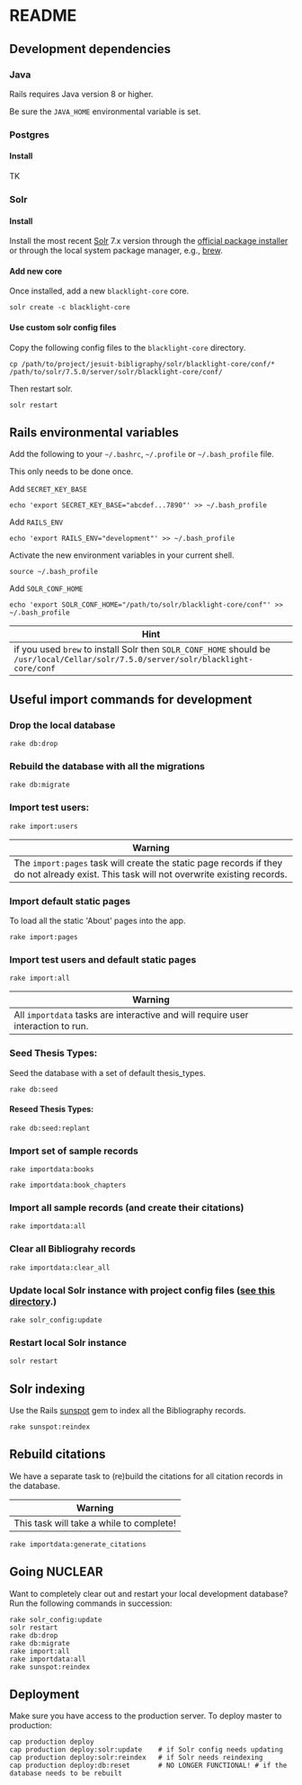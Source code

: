 # README

## Development dependencies

### Java 
Rails requires Java version 8 or higher.

Be sure the `JAVA_HOME` environmental variable is set.

### Postgres

#### Install

TK

### Solr

#### Install
Install the most recent [Solr](http://lucene.apache.org/solr/) 7.x version through the [official package installer](http://lucene.apache.org/solr/downloads.html) or through the local system package manager, e.g., [brew](https://formulae.brew.sh/formula/solr).

#### Add new core
Once installed, add a new `blacklight-core` core.

```solr create -c blacklight-core```

#### Use custom solr config files
Copy the following config files to the `blacklight-core` directory.

```cp /path/to/project/jesuit-bibligraphy/solr/blacklight-core/conf/* /path/to/solr/7.5.0/server/solr/blacklight-core/conf/```

Then restart solr.

```solr restart```

## Rails environmental variables
Add the following to your `~/.bashrc`, `~/.profile` or `~/.bash_profile` file.

This only needs to be done once.

Add `SECRET_KEY_BASE`

```echo 'export SECRET_KEY_BASE="abcdef...7890"' >> ~/.bash_profile```

Add `RAILS_ENV`

```echo 'export RAILS_ENV="development"' >> ~/.bash_profile```

Activate the new environment variables in your current shell.

```source ~/.bash_profile```

Add `SOLR_CONF_HOME`

```echo 'export SOLR_CONF_HOME="/path/to/solr/blacklight-core/conf"' >> ~/.bash_profile```

| **Hint** |
| -------- |
| if you used `brew` to install Solr then `SOLR_CONF_HOME` should be `/usr/local/Cellar/solr/7.5.0/server/solr/blacklight-core/conf` |

## Useful import commands for development

### Drop the local database
```rake db:drop```

### Rebuild the database with all the migrations
```rake db:migrate```

### Import test users:
```rake import:users```

| **Warning** |
| -------- |
| The `import:pages` task will create the static page records if they do not already exist. This task will not overwrite existing records. |

### Import default static pages
To load all the static 'About' pages into the app.

```rake import:pages```

### Import test users and default static pages
```rake import:all```

| **Warning** |
| -------- |
| All `importdata` tasks are interactive and will require user interaction to run. |

### Seed Thesis Types:
Seed the database with a set of default thesis_types.

```rake db:seed```

#### Reseed Thesis Types:
```rake db:seed:replant```

### Import set of sample records
```rake importdata:books```

```rake importdata:book_chapters```

### Import all sample records (and create their citations)
```rake importdata:all```

### Clear all Bibliograhy records
```rake importdata:clear_all```

### Update local Solr instance with project config files ([see this directory](solr/blacklight-core/conf).)
```rake solr_config:update```

### Restart local Solr instance
```solr restart```

## Solr indexing
Use the Rails [sunspot](https://github.com/sunspot/sunspot) gem to index all the Bibliography records.

```rake sunspot:reindex```

## Rebuild citations
We have a separate task to (re)build the citations for all citation records in the database.

| **Warning** |
| -------- |
| This task will take a while to complete! |

```rake importdata:generate_citations```

## Going NUCLEAR

Want to completely clear out and restart your local development database? Run the following commands in succession:

```shell
rake solr_config:update
solr restart
rake db:drop
rake db:migrate
rake import:all
rake importdata:all
rake sunspot:reindex
```

## Deployment

Make sure you have access to the production server. To deploy master to production:

```shell
cap production deploy
cap production deploy:solr:update    # if Solr config needs updating
cap production deploy:solr:reindex   # if Solr needs reindexing
cap production deploy:db:reset       # NO LONGER FUNCTIONAL! # if the database needs to be rebuilt
```